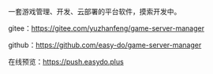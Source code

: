 一套游戏管理、开发、云部署的平台软件，摸索开发中。

gitee：https://gitee.com/yuzhanfeng/game-server-manager


github：https://github.com/easy-do/game-server-manager


在线预览：https://push.easydo.plus

